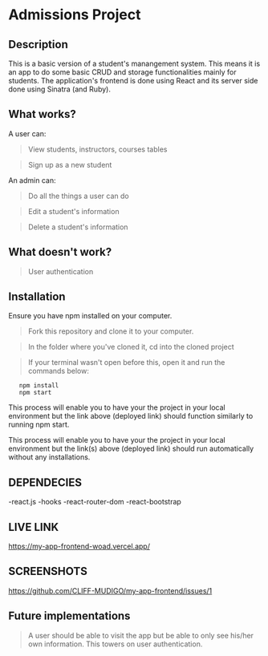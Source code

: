 # Admissions Project

## Description
This is a basic version of a student's manangement system. This means it is an app to do some basic CRUD and storage functionalities mainly for students. The application's frontend is done using React and its server side done using Sinatra (and Ruby).

## What works?
A user can:
> View students, instructors, courses tables

> Sign up as a new student

An admin can:
> Do all the things a user can do

> Edit a student's information

> Delete a student's information

## What doesn't work?
> User authentication

 ## Installation
Ensure you have npm installed on your computer.

 > Fork this repository and clone it to your computer.

 > In the folder where you've cloned it, cd into the cloned project

 > If your terminal wasn't open before this, open it and run the commands below:

 ```
    npm install
    npm start
 ```

 This process will enable you to have your the project in your local environment but the link above (deployed link) should function similarly to running npm start.

 This process will enable you to have your the project in your local environment but the link(s) above (deployed link) should run automatically without any installations.


 ## DEPENDECIES
 -react.js
 -hooks
 -react-router-dom
 -react-bootstrap
 
 ## LIVE LINK
 https://my-app-frontend-woad.vercel.app/


 ## SCREENSHOTS
 https://github.com/CLIFF-MUDIGO/my-app-frontend/issues/1
## Future implementations
> A user should be able to visit the app but be able to only see his/her own information. This towers on user authentication.

